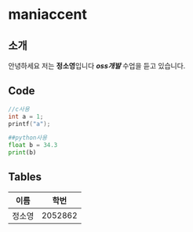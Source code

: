 # maniaccent
## 소개
안녕하세요 저는 **정소영**입니다
***oss개발*** 수업을 듣고 있습니다.

## Code

```c
//c사용
int a = 1;
printf("a");


```
```python
##python사용
float b = 34.3
print(b)
```

## Tables
이름 | 학번
----|----|
정소영 | 2052862

